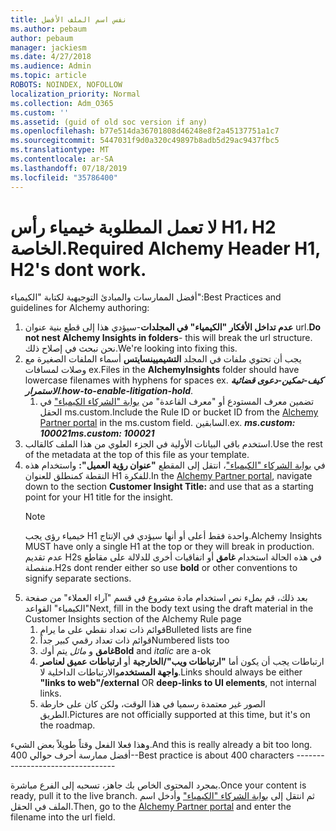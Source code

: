 ```yaml
---
title: نفس اسم الملف الأفضل
ms.author: pebaum
author: pebaum
manager: jackiesm
ms.date: 4/27/2018
ms.audience: Admin
ms.topic: article
ROBOTS: NOINDEX, NOFOLLOW
localization_priority: Normal
ms.collection: Adm_O365
ms.custom: ''
ms.assetid: (guid of old soc version if any)
ms.openlocfilehash: b77e514da36701808d46248e8f2a45137751a1c7
ms.sourcegitcommit: 5447031f9d0a320c49897b8adb5d29ac9437fbc5
ms.translationtype: MT
ms.contentlocale: ar-SA
ms.lasthandoff: 07/18/2019
ms.locfileid: "35786400"
---
```

# <a name="required-alchemy-header-h1-h2s-dont-work"></a><span data-ttu-id="10b91-102">لا تعمل المطلوبة خيمياء رأس H1، H2 الخاصة.</span><span class="sxs-lookup"><span data-stu-id="10b91-102">Required Alchemy Header H1, H2's dont work.</span></span>
<span data-ttu-id="10b91-103">أفضل الممارسات والمبادئ التوجيهية لكتابة "الكيمياء":</span><span class="sxs-lookup"><span data-stu-id="10b91-103">Best Practices and guidelines for Alchemy authoring:</span></span>

1. <span data-ttu-id="10b91-104">**عدم تداخل الأفكار "الكيمياء" في المجلدات**-سيؤدي هذا إلى قطع بنية عنوان url.</span><span class="sxs-lookup"><span data-stu-id="10b91-104">**Do not nest Alchemy Insights in folders**- this will break the url structure.</span></span> <span data-ttu-id="10b91-105">نحن نبحث في إصلاح ذلك.</span><span class="sxs-lookup"><span data-stu-id="10b91-105">We're looking into fixing this.</span></span>
1. <span data-ttu-id="10b91-106">يجب أن تحتوي ملفات في المجلد **التشيميينسايتس** أسماء الملفات الصغيرة مع وصلات لمسافات ex.</span><span class="sxs-lookup"><span data-stu-id="10b91-106">Files in the **AlchemyInsights** folder should have lowercase filenames with hyphens for spaces ex.</span></span> <span data-ttu-id="10b91-107">***كيف-تمكين-دعوى قضائية الاستمرار***.</span><span class="sxs-lookup"><span data-stu-id="10b91-107">***how-to-enable-litigation-hold***.</span></span>
    1. <span data-ttu-id="10b91-108">تضمين معرف المستودع أو "معرف القاعدة" من [بوابة "الشركاء الكيمياء"](https://alchemyportal.azurewebsites.net) في الحقل ms.custom.</span><span class="sxs-lookup"><span data-stu-id="10b91-108">Include the Rule ID or bucket ID from the [Alchemy Partner portal](https://alchemyportal.azurewebsites.net) in the ms.custom field.</span></span> <span data-ttu-id="10b91-109">السابقين.</span><span class="sxs-lookup"><span data-stu-id="10b91-109">ex.</span></span> <span data-ttu-id="10b91-110">***ms.custom: 100021***</span><span class="sxs-lookup"><span data-stu-id="10b91-110">***ms.custom: 100021***</span></span>
1. <span data-ttu-id="10b91-111">استخدم باقي البيانات الأولية في الجزء العلوي من هذا الملف كالقالب.</span><span class="sxs-lookup"><span data-stu-id="10b91-111">Use the rest of the metadata at the top of this file as your template.</span></span>
1. <span data-ttu-id="10b91-112">في [بوابة الشركاء "الكيمياء"](https://alchemyportal.azurewebsites.net)، انتقل إلى المقطع **"عنوان رؤية العميل":** واستخدام هذه النقطة كمنطلق للعنوان H1 للفكرة.</span><span class="sxs-lookup"><span data-stu-id="10b91-112">In the [Alchemy Partner portal](https://alchemyportal.azurewebsites.net), navigate down to the section **Customer Insight Title:** and use that as a starting point for your H1 title for the insight.</span></span> 
    > [!NOTE]
    > <span data-ttu-id="10b91-113">خيمياء رؤى يجب H1 واحدة فقط أعلى أو أنها سيؤدي في الإنتاج.</span><span class="sxs-lookup"><span data-stu-id="10b91-113">Alchemy Insights MUST have only a single H1 at the top or they will break in production.</span></span> <span data-ttu-id="10b91-114">عدم تقديم H2s في هذه الحالة استخدام **غامق** أو اتفاقيات أخرى للدلالة على مقاطع منفصلة.</span><span class="sxs-lookup"><span data-stu-id="10b91-114">H2s dont render either so use **bold** or other conventions to signify separate sections.</span></span>
1. <span data-ttu-id="10b91-115">بعد ذلك، قم بملء نص استخدام مادة مشروع في قسم "آراء العملاء" من صفحة "الكيمياء" القواعد</span><span class="sxs-lookup"><span data-stu-id="10b91-115">Next, fill in the body text using the draft material in the Customer Insights section of the Alchemy Rule page</span></span>
    1. <span data-ttu-id="10b91-116">قوائم ذات تعداد نقطي على ما يرام</span><span class="sxs-lookup"><span data-stu-id="10b91-116">Bulleted lists are fine</span></span>
    1. <span data-ttu-id="10b91-117">قوائم ذات تعداد رقمي كبير جداً</span><span class="sxs-lookup"><span data-stu-id="10b91-117">Numbered lists too</span></span>
    1. <span data-ttu-id="10b91-118">**غامق** و *مائل* يتم أوك</span><span class="sxs-lookup"><span data-stu-id="10b91-118">**Bold** and *italic* are a-ok</span></span>
    1. <span data-ttu-id="10b91-119">ارتباطات يجب أن يكون أما **"ارتباطات ويب"/الخارجية** أو **ارتباطات عميق لعناصر واجهة المستخدم**والارتباطات الداخلية لا.</span><span class="sxs-lookup"><span data-stu-id="10b91-119">Links should always be either **"links to web"/external** OR **deep-links to UI elements**, not internal links.</span></span>
    1. <span data-ttu-id="10b91-120">الصور غير معتمدة رسميا في هذا الوقت، ولكن كان على خارطة الطريق.</span><span class="sxs-lookup"><span data-stu-id="10b91-120">Pictures are not officially supported at this time, but it's on the roadmap.</span></span>

<span data-ttu-id="10b91-121">وهذا فعلا الفعل وقتاً طويلاً بعض الشيء.</span><span class="sxs-lookup"><span data-stu-id="10b91-121">And this is really already a bit too long.</span></span> <span data-ttu-id="10b91-122">أفضل ممارسة أحرف حوالي 400--</span><span class="sxs-lookup"><span data-stu-id="10b91-122">Best practice is about 400 characters ---------------------------------</span></span>

<span data-ttu-id="10b91-123">بمجرد المحتوى الخاص بك جاهز، تسحبه إلى الفرع مباشرة.</span><span class="sxs-lookup"><span data-stu-id="10b91-123">Once your content is ready, pull it to the live branch.</span></span> <span data-ttu-id="10b91-124">ثم انتقل إلى [بوابة الشركاء "الكيمياء"](https://alchemyportal.azurewebsites.net) وأدخل اسم الملف في الحقل.</span><span class="sxs-lookup"><span data-stu-id="10b91-124">Then, go to the [Alchemy Partner portal](https://alchemyportal.azurewebsites.net) and enter the filename into the url field.</span></span> 


